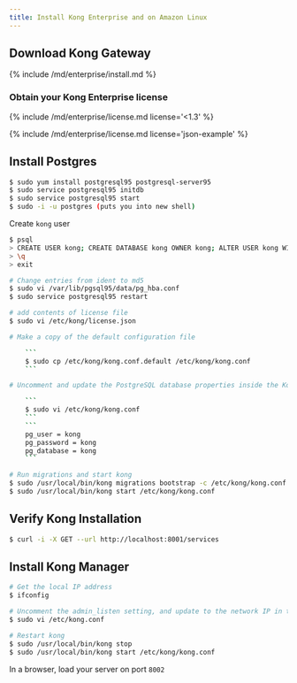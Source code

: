 ```yaml
---
title: Install Kong Enterprise and on Amazon Linux
---
```


## Download Kong Gateway

{% include /md/enterprise/install.md %}

### Obtain your Kong Enterprise license

{% include /md/enterprise/license.md license='<1.3' %}

{% include /md/enterprise/license.md license='json-example' %}

## Install Postgres

```bash
$ sudo yum install postgresql95 postgresql-server95
$ sudo service postgresql95 initdb
$ sudo service postgresql95 start
$ sudo -i -u postgres (puts you into new shell)
```

Create `kong` user

```bash
$ psql
> CREATE USER kong; CREATE DATABASE kong OWNER kong; ALTER USER kong WITH password 'kong';
> \q
> exit
```

```bash
# Change entries from ident to md5
$ sudo vi /var/lib/pgsql95/data/pg_hba.conf
$ sudo service postgresql95 restart

# add contents of license file
$ sudo vi /etc/kong/license.json

# Make a copy of the default configuration file

    ```
    $ sudo cp /etc/kong/kong.conf.default /etc/kong/kong.conf
    ```

# Uncomment and update the PostgreSQL database properties inside the Kong conf:

    ```
    $ sudo vi /etc/kong/kong.conf
    ```
    ```
    pg_user = kong
    pg_password = kong
    pg_database = kong
    ```

# Run migrations and start kong
$ sudo /usr/local/bin/kong migrations bootstrap -c /etc/kong/kong.conf
$ sudo /usr/local/bin/kong start /etc/kong/kong.conf
```

## Verify Kong Installation

```bash
$ curl -i -X GET --url http://localhost:8001/services
```

## Install Kong Manager

```bash
# Get the local IP address
$ ifconfig

# Uncomment the admin_listen setting, and update to the network IP in the step before.  For example `admin_listen = 172.31.3.8:8001`
$ sudo vi /etc/kong.conf

# Restart kong
$ sudo /usr/local/bin/kong stop
$ sudo /usr/local/bin/kong start /etc/kong/kong.conf
```
In a browser, load your server on port `8002`
